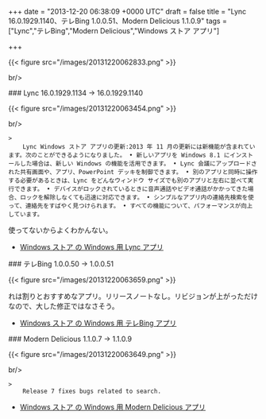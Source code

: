 
+++
date = "2013-12-20 06:38:09 +0000 UTC"
draft = false
title = "Lync 16.0.1929.1140、テレBing 1.0.0.51、Modern Delicious 1.1.0.9"
tags = ["Lync","テレBing","Modern Delicious","Windows ストア アプリ"]

+++


{{< figure src="/images/20131220062833.png"  >}}

br/>


<div class="section">
    ### Lync 16.0.1929.1134 → 16.0.1929.1140
    

{{< figure src="/images/20131220063454.png"  >}}

br/>


    >
        Lync Windows ストア アプリの更新:2013 年 11 月の更新には新機能が含まれています。次のことができるようになりました。 • 新しいアプリを Windows 8.1 にインストールした場合は、新しい Windows の機能を活用できます。 • Lync 会議にアップロードされた共有画面や、アプリ、PowerPoint デッキを制御できます。 • 別のアプリと同時に操作する必要があるときは、Lync をどんなウィンドウ サイズでも別のアプリと左右に並べて実行できます。 • デバイスがロックされているときに音声通話やビデオ通話がかかってきた場合、ロックを解除しなくても迅速に対応できます。 • シンプルなアプリ内の連絡先検索を使って、連絡先をすばやく見つけられます。 • すべての機能について、パフォーマンスが向上しています。

    
使ってないからよくわかんない。

<ul>
<li><a href="http://apps.microsoft.com/windows/ja-jp/app/lync/ba4b9485-8712-41ff-a9ea-6243a3e07682">Windows ストア の Windows 用 Lync アプリ</a></li>
</ul>
</div>
<div class="section">
    ### テレBing 1.0.0.50 → 1.0.0.51
    

{{< figure src="/images/20131220063659.png"  >}}

れは割りとおすすめなアプリ。リリースノートなし。リビジョンが上がっただけなので、大した修正ではなさそう。

<ul>
<li><a href="http://apps.microsoft.com/windows/ja-jp/app/bing/f9d26949-474a-41b8-9638-cb1900317178">Windows ストア の Windows 用 テレBing アプリ</a></li>
</ul>
</div>
<div class="section">
    ### Modern Delicious 1.1.0.7 → 1.1.0.9
    

{{< figure src="/images/20131220063649.png"  >}}

br/>


    >
        Release 7 fixes bugs related to search.

    

<ul>
<li><a href="http://apps.microsoft.com/windows/ja-jp/app/modern-delicious/729b104f-b40e-44a2-972e-7a5142b4a9a6">Windows ストア の Windows 用 Modern Delicious アプリ</a></li>
</ul>
</div>

